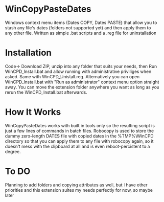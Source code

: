 # WinCopyPasteDates
Windows context menu items (Dates COPY, Dates PASTE) that allow you to stash any file's dates (folders not supported yet) and then apply them to any other file.
Written as simple .bat scripts and a .reg file for uninstallation

# Installation
Code-> Download ZIP, unzip into any folder that suits your needs, then Run WinCPD_Install.bat and allow running with administrative priviliges when asked. Same with WinCPD_Unistall.reg. Alternatively you can open WinCPD_Install.bat with "Run as administrator" context menu option straight away. You can move the extension folder anywhere you want as long as you rerun the WinCPD_Install.bat afterwards.

# How It Works
WinCopyPasteDates works with built in tools only so the resulting script is just a few lines of commands in batch files. Robocopy is used to store the dummy zero-length DATES file with copied dates in the %TMP%\WinCPD directory so that you can apply them to any file with robocopy again, so it doesn't mess with the clipboard at all and is even reboot-percistent to a degree.

# To DO
Planning to add folders and copying attributes as well, but I have other priorities and this extension suites my needs perfectly for now, so maybe later